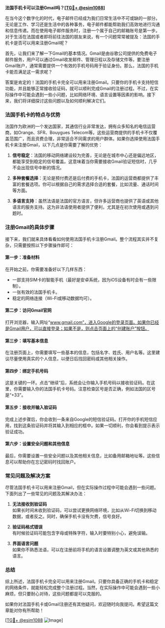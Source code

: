 **法国手机卡可以注册Gmail吗？[[TG💪+ @esim1088](https://t.me/s/esim1088)]**

在当今这个数字化的时代，电子邮件已经成为我们日常生活中不可或缺的一部分。无论是工作、学习还是生活中的各种事务，电子邮件都能帮助我们高效地进行沟通和信息传递。而在使用电子邮件服务时，注册一个属于自己的邮箱账号是第一步。对于生活在法国或者即将前往法国的朋友来说，有一个问题常常被提及：法国的手机卡是否可以用来注册Gmail呢？

首先，让我们来了解一下Gmail的基本情况。Gmail是由谷歌公司提供的免费电子邮件服务，用户可以通过Gmail收发邮件、管理日程以及存储文件等。要注册Gmail账户，通常需要提供一个有效的手机号码用于验证身份。那么，法国的手机卡能否满足这一需求呢？

答案是肯定的！法国的手机卡完全可以用来注册Gmail。只要你的手机卡支持短信功能，并且能够正常接收验证码，就可以顺利完成Gmail的注册过程。不过，在实际操作中可能会遇到一些小问题，比如网络环境、语言设置等因素的影响。接下来，我们将详细探讨这些问题以及如何顺利解决它们。

### 法国手机卡的特点与优势

法国作为欧洲的一个发达国家，其通信行业非常发达，拥有众多知名的电信运营商，如Orange、SFR、Bouygues Telecom等。这些运营商提供的手机卡不仅覆盖范围广，而且资费合理，非常适合不同需求的用户群体。如果你选择使用法国手机卡来注册Gmail，以下几点是你需要了解的优势：

1. **信号稳定**：法国的移动网络建设较为完善，无论是在城市中心还是偏远地区，都能享受到稳定的信号覆盖。这意味着当你需要接收Gmail验证短信时，几乎不会出现信号中断的情况。
   
2. **多种套餐选择**：无论是预付费还是后付费的手机卡，法国的运营商都提供了丰富的套餐选项。你可以根据自己的需求选择合适的套餐，比如流量、通话时间等方面。

3. **多语言支持**：虽然法语是法国的官方语言，但许多运营商也提供了英语或其他语言的服务支持。这为非法语使用者提供了便利，尤其是在初次使用或遇到问题时。

### 注册Gmail的具体步骤

接下来，我们就来具体看看如何使用法国手机卡注册Gmail。整个流程其实并不复杂，只需要按照以下步骤操作即可：

#### 第一步：准备材料

在开始之前，你需要准备好以下几样东西：
- 一部支持SIM卡的智能手机（最好是安卓系统，因为iOS设备有时会有一些限制）。
- 一张有效的法国手机卡。
- 稳定的网络连接（Wi-Fi或移动数据均可）。

#### 第二步：访问Gmail官网

打开浏览器，输入网址“www.gmail.com”，进入Google的登录页面。如果你已经是Gmail用户，可以直接登录；如果不是，则点击页面上的“创建账户”按钮。

#### 第三步：填写基本信息

在注册页面上，你需要填写一些基本的信息，包括名字、姓氏、用户名等。这里建议尽量使用真实的个人信息，以便日后找回密码或其他相关操作。

#### 第四步：绑定手机号码

这是关键的一环。点击“继续”后，系统会让你输入手机号码以接收验证码。在这里，你需要输入你的法国手机卡号码。注意检查区号是否正确，例如法国的区号是“+33”。

#### 第五步：接收并输入验证码

完成上述步骤后，你会收到一条来自Google的短信验证码。打开你的手机短信应用，找到这条验证码并将其输入到相应的框中。如果一切顺利，你会看到提示表示验证成功。

#### 第六步：设置安全问题和其他信息

最后，你需要设置一些安全问题以及其他相关信息，比如备用邮箱地址等。这些信息可以帮助你在忘记密码时找回账户。

### 常见问题及解决方案

尽管法国手机卡可以用来注册Gmail，但在实际操作过程中可能会遇到一些问题。下面列出了一些常见的问题及其解决办法：

1. **无法接收到验证码**  
   如果长时间未收到验证码，可以尝试更换网络环境，比如从Wi-Fi切换到移动数据，或者反之。同时，确保手机卡没有欠费，信号良好。

2. **验证码格式错误**  
   有时候验证码可能包含字母或特殊字符，输入时要特别小心，避免误输。

3. **界面语言问题**  
   如果你不熟悉法语，可以在注册前将手机的语言设置调整为英文或其他熟悉的语言。

### 总结

综上所述，法国手机卡完全可以用来注册Gmail。只要你具备正确的手机卡和稳定的网络条件，就能轻松完成整个注册过程。当然，在实际操作中可能会遇到一些小麻烦，但只要耐心对待，这些问题都是可以克服的。

如果你对法国手机卡或Gmail注册还有其他疑问，欢迎随时向我提问。希望这篇文章能对你有所帮助！

[[TG💪+ @esim1088](https://t.me/s/esim1088) ![Image](https://i.postimg.cc/4NQfJmqS/Snipaste-2025-05-13-00-14-12.png)]